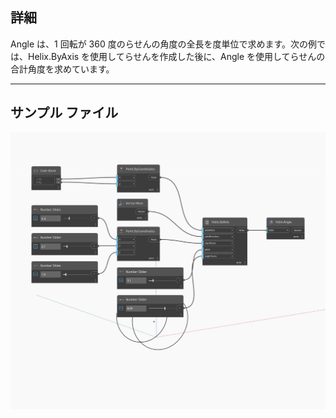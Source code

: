 ## 詳細
Angle は、1 回転が 360 度のらせんの角度の全長を度単位で求めます。次の例では、Helix.ByAxis を使用してらせんを作成した後に、Angle を使用してらせんの合計角度を求めています。
___
## サンプル ファイル

![Angle](./Autodesk.DesignScript.Geometry.Helix.Angle_img.jpg)

